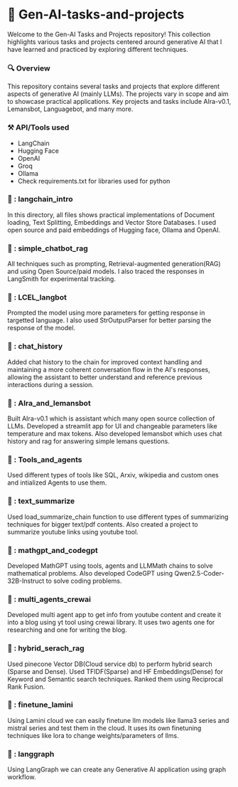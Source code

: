 # 🤖 Gen-AI-tasks-and-projects              

Welcome to the Gen-AI Tasks and Projects repository! This collection highlights various tasks and projects centered around generative AI that I have learned and practiced by exploring different techniques.         
        
### 🔍 Overview   
This repository contains several tasks and projects that explore different aspects of generative AI (mainly LLMs). The projects vary in scope and aim to showcase practical applications. Key projects and tasks include AIra-v0.1, Lemansbot, Languagebot, and many more.          

### ⚒️ API/Tools used          
- LangChain     
- Hugging Face      
- OpenAI            
- Groq          
- Ollama  
- Check requirements.txt for libraries used for python          

### 📁 : langchain_intro
In this directory, all files shows practical implementations of Document loading, Text Splitting, Embeddings and Vector Store Databases. I used open source and paid embeddings of Hugging face, Ollama and OpenAI.                  

### 📁 : simple_chatbot_rag
All techniques such as prompting, Retrieval-augmented generation(RAG) and using Open Source/paid models. I also traced the responses in LangSmith for experimental tracking.            

### 📁 : LCEL_langbot
Prompted the model using more parameters for getting response in targetted language. I also used StrOutputParser for better parsing the response of the model.          

### 📁 : chat_history
Added chat history to the chain for improved context handling and maintaining a more coherent conversation flow in the AI's responses, allowing the assistant to better understand and reference previous interactions during a session.        

### 📁 : AIra_and_lemansbot
Built AIra-v0.1 which is assistant which many open source collection of LLMs. Developed a streamlit app for UI and changeable parameters like temperature and max tokens. Also developed lemansbot which uses chat history and rag for answering simple lemans questions.          

### 📁 : Tools_and_agents
Used different types of tools like SQL, Arxiv, wikipedia and custom ones and intialized Agents to use them.                 

### 📁 : text_summarize
Used load_summarize_chain function to use different types of summarizing techniques for bigger text/pdf contents. Also created a project to summarize youtube links using youtube tool.            
                
### 📁 : mathgpt_and_codegpt
Developed MathGPT using tools, agents and LLMMath chains to solve mathematical problems. Also developed CodeGPT using Qwen2.5-Coder-32B-Instruct to solve coding problems.  

### 📁 : multi_agents_crewai
Developed multi agent app to get info from youtube content and create it into a blog using yt tool using crewai library. It uses two agents one for researching and one for writing the blog.

### 📁 : hybrid_serach_rag
Used pinecone Vector DB(Cloud service db) to perform hybrid search (Sparse and Dense). Used TFIDF(Sparse) and HF Embeddings(Dense) for Keyword and Semantic search techniques. Ranked them using Reciprocal Rank Fusion.

### 📁 : finetune_lamini
Using Lamini cloud we can easily finetune llm models like llama3 series and mistral series and test them in the cloud. It uses its own finetuning techniques like lora to change weights/parameters of llms. 

### 📁 : langgraph
Using LangGraph we can create any Generative AI application using graph workflow. 